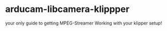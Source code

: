 # arducam-libcamera-klippper
your only guide to getting MPEG-Streamer Working with your klipper setup!
